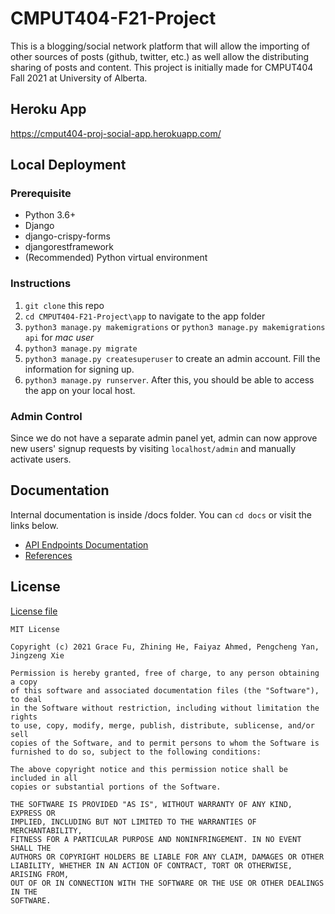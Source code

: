 # CMPUT404-F21-Project

This is a blogging/social network platform that will allow the importing of other sources of posts (github, twitter, etc.) as well allow the distributing sharing of posts and content. This project is initially made for CMPUT404 Fall 2021 at University of Alberta.

## Heroku App

https://cmput404-proj-social-app.herokuapp.com/

## Local Deployment

### Prerequisite

- Python 3.6+
- Django
- django-crispy-forms 
- djangorestframework
- (Recommended) Python virtual environment

### Instructions

1. `git clone` this repo
2. `cd CMPUT404-F21-Project\app` to navigate to the app folder
3. `python3 manage.py makemigrations` or `python3 manage.py makemigrations api` for *mac user*
4. `python3 manage.py migrate`
5. `python3 manage.py createsuperuser` to create an admin account. Fill the information for signing up.
6. `python3 manage.py runserver`. After this, you should be able to access the app on your local host.

### Admin Control
Since we do not have a separate admin panel yet, admin can now approve new users' signup requests by visiting `localhost/admin` and manually activate users.

## Documentation

Internal documentation is inside /docs folder. You can `cd docs` or visit the links below.

- [API Endpoints Documentation](https://github.com/GraceFu/CMPUT404-F21-Project/blob/main/docs/api_endpoints.md)
- [References](https://github.com/GraceFu/CMPUT404-F21-Project/blob/main/docs/references.md)

## License

[License file](https://github.com/GraceFu/CMPUT404-F21-Project/blob/main/LICENSE)

```
MIT License

Copyright (c) 2021 Grace Fu, Zhining He, Faiyaz Ahmed, Pengcheng Yan, Jingzeng Xie

Permission is hereby granted, free of charge, to any person obtaining a copy
of this software and associated documentation files (the "Software"), to deal
in the Software without restriction, including without limitation the rights
to use, copy, modify, merge, publish, distribute, sublicense, and/or sell
copies of the Software, and to permit persons to whom the Software is
furnished to do so, subject to the following conditions:

The above copyright notice and this permission notice shall be included in all
copies or substantial portions of the Software.

THE SOFTWARE IS PROVIDED "AS IS", WITHOUT WARRANTY OF ANY KIND, EXPRESS OR
IMPLIED, INCLUDING BUT NOT LIMITED TO THE WARRANTIES OF MERCHANTABILITY,
FITNESS FOR A PARTICULAR PURPOSE AND NONINFRINGEMENT. IN NO EVENT SHALL THE
AUTHORS OR COPYRIGHT HOLDERS BE LIABLE FOR ANY CLAIM, DAMAGES OR OTHER
LIABILITY, WHETHER IN AN ACTION OF CONTRACT, TORT OR OTHERWISE, ARISING FROM,
OUT OF OR IN CONNECTION WITH THE SOFTWARE OR THE USE OR OTHER DEALINGS IN THE
SOFTWARE.
```
